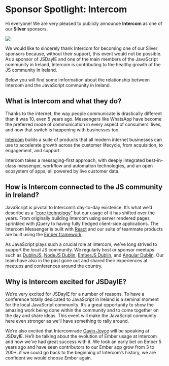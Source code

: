 # Sponsor Spotlight: Intercom

Hi everyone! We are very pleased to publicly announce **Intercom** as one of our **Silver** sponsors.

![](https://jsdayie.azureedge.net/data/media/blog/blog_post_11.png)

We would like to sincerely thank Intercom for becoming one of our Silver sponsors because, without their support, this event would not be possible. As a sponsor of JSDayIE and one of the main members of the JavaScript community in Ireland, Intercom is contributing to the healthy growth of the JS community in Ireland.

Below you will find some imformation about the relationship between Intercom and the JavaScript community in Ireland.

## What is Intercom and what they do?

Thanks to the internet, the way people communicate is drastically different than it was 10, even 5 years ago. Messengers like WhatsApp have become the preferred mode of communication in every aspect of consumers’ lives, and now that switch is happening with businesses too.

[Intercom](https://www.intercom.com/) builds a suite of products that all modern internet businesses can use to accelerate growth across the customer lifecycle, from acquisition, to engagement, and support.

Intercom takes a messaging-first approach, with deeply integrated best-in-class messenger, workflow and automation technologies, and an open ecosystem of apps, all powered by live customer data.

## How is Intercom connected to the JS community in Ireland?

JavaScript is pivotal to Intercom’s day-to-day existence. It’s what we’d describe as a [“core technology”](https://www.intercom.com/blog/podcasts/intercom-rich-archbold-run-less-software/) but our usage of it has shifted over the years. From originally building Intercom using server rendered pages sprinkled with jQuery to having fully fledged client-side applications. The Intercom Messenger is built with [React](https://reactjs.org/) and our suite of teammate products are built using the [Ember framework](http://emberjs.com).

As JavaScript plays such a crucial role at Intercom, we’ve long strived to support the local JS community. We regularly host or sponsor meetups such as [DublinJS](https://www.meetup.com/DublinJS/), [NodeJS Dublin](https://www.meetup.com/Dublin-Node-js-Meetup/), [EmberJS Dublin](https://www.meetup.com/emberjsdublin/), and [Angular Dublin](https://www.meetup.com/AngularJSDublin/). Our team have also in the past gone out and shared their experiences at meetups and conferences around the country.

## Why is Intercom excited for JSDayIE?

We’re very excited for JSDayIE for a number of reasons. To have a conference totally dedicated to JavaScript in Ireland is a seminal moment for the local JavaScript community. It’s a great opportunity to show the amazing work being done within the community and to come together on the day and share ideas. This event will make the JavaScript community here even stronger as we’ll have something to rally around.

We’re also excited that Intercomrade [Gavin Joyce](https://twitter.com/gavinjoyce) will be speaking at JSDayIE. He’ll be talking about the evolution of Ember usage at Intercom and how we’ve had great success with it. We took an early bet on Ember 5 years ago and have seen contributors to our Ember app grow from 3 to 200+. if we could go back to the beginning of Intercom’s history, we are confident we would choose Ember again.
